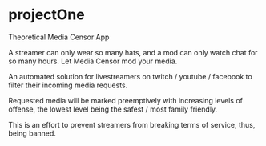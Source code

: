# projectOne

Theoretical Media Censor App

A streamer can only wear so many hats, and a mod can only watch chat for so many hours. Let Media Censor mod your media. 

An automated solution for livestreamers on twitch / youtube / facebook to filter their incoming media requests. 

Requested media will be marked preemptively with increasing levels of offense, the lowest level being the safest / most family friendly. 

This is an effort to prevent streamers from breaking terms of service, thus, being banned. 
